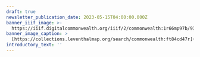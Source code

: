 ```yaml
---
draft: true
newsletter_publication_date: 2023-05-15T04:00:00.000Z
banner_iiif_image: >-
  https://iiif.digitalcommonwealth.org/iiif/2/commonwealth:1r66mp97b/93,1736,4069,1331/2000,/0/default.jpg
banner_image_caption: >
  [https://collections.leventhalmap.org/search/commonwealth:ft84cd47r](https://collections.leventhalmap.org/search/commonwealth:ft84cd47r)
introductory_text: ''
---
```




